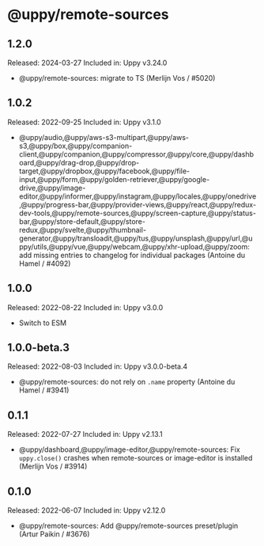 # @uppy/remote-sources

## 1.2.0

Released: 2024-03-27 Included in: Uppy v3.24.0

- @uppy/remote-sources: migrate to TS (Merlijn Vos / #5020)

## 1.0.2

Released: 2022-09-25 Included in: Uppy v3.1.0

- @uppy/audio,@uppy/aws-s3-multipart,@uppy/aws-s3,@uppy/box,@uppy/companion-client,@uppy/companion,@uppy/compressor,@uppy/core,@uppy/dashboard,@uppy/drag-drop,@uppy/drop-target,@uppy/dropbox,@uppy/facebook,@uppy/file-input,@uppy/form,@uppy/golden-retriever,@uppy/google-drive,@uppy/image-editor,@uppy/informer,@uppy/instagram,@uppy/locales,@uppy/onedrive,@uppy/progress-bar,@uppy/provider-views,@uppy/react,@uppy/redux-dev-tools,@uppy/remote-sources,@uppy/screen-capture,@uppy/status-bar,@uppy/store-default,@uppy/store-redux,@uppy/svelte,@uppy/thumbnail-generator,@uppy/transloadit,@uppy/tus,@uppy/unsplash,@uppy/url,@uppy/utils,@uppy/vue,@uppy/webcam,@uppy/xhr-upload,@uppy/zoom:
  add missing entries to changelog for individual packages (Antoine du Hamel /
  #4092)

## 1.0.0

Released: 2022-08-22 Included in: Uppy v3.0.0

- Switch to ESM

## 1.0.0-beta.3

Released: 2022-08-03 Included in: Uppy v3.0.0-beta.4

- @uppy/remote-sources: do not rely on `.name` property (Antoine du Hamel /
  #3941)

## 0.1.1

Released: 2022-07-27 Included in: Uppy v2.13.1

- @uppy/dashboard,@uppy/image-editor,@uppy/remote-sources: Fix `uppy.close()`
  crashes when remote-sources or image-editor is installed (Merlijn Vos / #3914)

## 0.1.0

Released: 2022-06-07 Included in: Uppy v2.12.0

- @uppy/remote-sources: Add @uppy/remote-sources preset/plugin (Artur Paikin /
  #3676)
